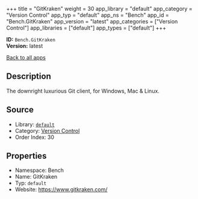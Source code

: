 ﻿+++
title = "GitKraken"
weight = 30
app_library = "default"
app_category = "Version Control"
app_typ = "default"
app_ns = "Bench"
app_id = "Bench.GitKraken"
app_version = "latest"
app_categories = ["Version Control"]
app_libraries = ["default"]
app_types = ["default"]
+++

**ID:** `Bench.GitKraken`  
**Version:** latest  
<!--more-->

[Back to all apps](/apps/)

## Description
The downright luxurious Git client, for Windows, Mac & Linux.

## Source

* Library: [`default`](/app_libraries/default)
* Category: [Version Control](/app_categories/version-control)
* Order Index: 30

## Properties

* Namespace: Bench
* Name: GitKraken
* Typ: `default`
* Website: <https://www.gitkraken.com/>

